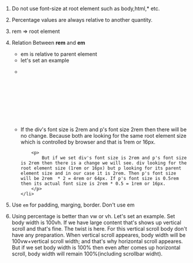 1.  Do not use font-size at root element such as body,html,\* etc.
2.  Percentage values are always relative to another quantity.
3.  rem => root element
4.  Relation Between <strong>rem</strong> and <strong>em</strong>
    <ul>
        <li>em is relative to parent element</li>
        <li>let's set an example</li>
        <li>
            <pre>
                <code>
                    <div>
                        <p></p>
                    </div>
            </code>
            </pre>
        </li>
        <li>
            <p>
                If the div's font size is 2rem and p's font size 2rem then there will be no change. Because both are looking for the same root element size which is controlled by browser and that is 1rem or 16px.
            </p>

            <p>
                But if we set div's font size is 2rem and p's font size is 2rem then there is a change we will see. div looking for the root element size (1rem or 16px) but p looking for its parent element size and in our case it is 2rem. Then p's font size will be 2rem  * 2 = 4rem or 64px. If p's font size is 0.5rem then its actual font size is 2rem * 0.5 = 1rem or 16px.
            </p>
        </li>

    </ul>

5.  Use <code>em</code> for padding, marging, border. Don't use em
6.  Using percentage is better than vw or vh. Let's set an example. Set body width is 100vh. If we have large content that's shows up vertical scroll and that's fine. The twist is here. For this vertical scroll body don't have any preparation. When vertical scroll appeares, body width will be 100vw+vertical scroll width; and that's why horizontal scroll appeares. But if we set body width is 100% then even after comes up horizontal scroll, body width will remain 100%(including scrollbar widht).
